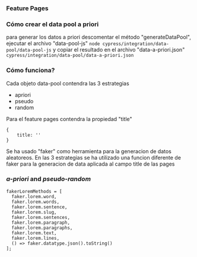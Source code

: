 ### Feature Pages
### Cómo crear el data pool a priori
para generar los datos a priori descomentar el método "generateDataPool", ejecutar el archivo "data-pool-js" `node cypress/integration/data-pool/data-pool-js` y copiar el resultado en el archivo "data-a-priori.json" `cypress/integration/data-pool/data-a-priori.json`

### Cómo funciona?
Cada objeto data-pool contendra las 3 estrategias

* apriori
* pseudo
* random

Para el feature pages contendra la propiedad "title"

```
{
    title: ''
}
```

Se ha usado "faker" como herramienta para la generacion de datos aleatoreos. 
En las 3 estrategias se ha utilizado una funcion diferente de faker para la generacion de data aplicada al campo title de las pages
### *a-priori* and *pseudo-random*
```
fakerLoremMethods = [
  faker.lorem.word,
  faker.lorem.words,
  faker.lorem.sentence,
  faker.lorem.slug,
  faker.lorem.sentences,
  faker.lorem.paragraph,
  faker.lorem.paragraphs,
  faker.lorem.text,
  faker.lorem.lines,
  () => faker.datatype.json().toString()
];
```
